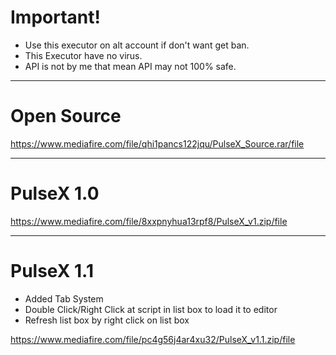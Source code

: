 # Important!
- Use this executor on alt account if don't want get ban.
- This Executor have no virus.
- API is not by me that mean API may not 100% safe.

---
# Open Source
https://www.mediafire.com/file/qhi1pancs122jqu/PulseX_Source.rar/file

---
# PulseX 1.0
https://www.mediafire.com/file/8xxpnyhua13rpf8/PulseX_v1.zip/file

---
# PulseX 1.1
- Added Tab System
- Double Click/Right Click at script in list box to load it to editor
- Refresh list box by right click on list box

https://www.mediafire.com/file/pc4g56j4ar4xu32/PulseX_v1.1.zip/file
